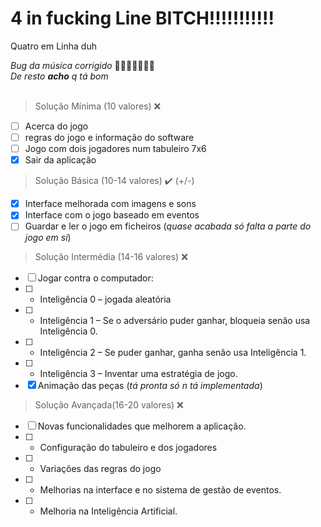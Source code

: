 # 4 in fucking Line BITCH!!!!!!!!!!!
Quatro em Linha duh

*Bug da música corrigido* 🥳🥳🥳🎉🎉🎉🎉<br/>
*De resto **acho** q tá bom*
<br/><br/>
> Solução Mínima (10 valores) ❌
- [ ] Acerca do jogo
- [ ] regras do jogo e informação do software
- [ ] Jogo com dois jogadores num tabuleiro 7x6
- [x] Sair da aplicação

> Solução Básica (10-14 valores) ✔️ (+/-)
- [x] Interface melhorada com imagens e sons
- [x] Interface com o jogo baseado em eventos
- [ ] Guardar e ler o jogo em ficheiros (*quase acabada só falta a parte do jogo em si*)

> Solução Intermédia (14-16 valores) ❌
- [ ] Jogar contra o computador:
- [ ] - Inteligência 0 – jogada aleatória
- [ ] - Inteligência 1 – Se o adversário puder ganhar, bloqueia senão usa Inteligência 0.
- [ ] - Inteligência 2 – Se puder ganhar, ganha senão usa Inteligência 1.
- [ ] - Inteligência 3 – Inventar uma estratégia de jogo.
- [x] Animação das peças (*tá pronta só n tá implementada*)

> Solução Avançada(16-20 valores) ❌
- [ ] Novas funcionalidades que melhorem a aplicação.
- [ ] - Configuração do tabuleiro e dos jogadores
- [ ] - Variações das regras do jogo
- [ ] - Melhorias na interface e no sistema de gestão de eventos.
- [ ] - Melhoria na Inteligência Artificial.
